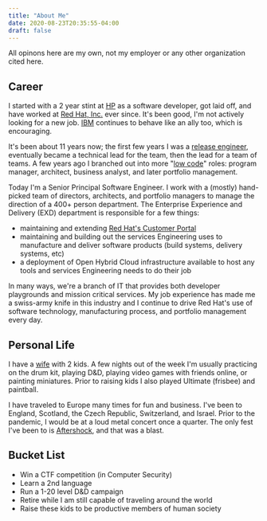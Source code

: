 ```yaml
---
title: "About Me"
date: 2020-08-23T20:35:55-04:00
draft: false
---
```


All opinons here are my own, not my employer or any other organization cited here. 

## Career
I started with a 2 year stint at [HP](https://www.hp.com) as a software developer, got laid off, and have worked at [Red Hat, Inc.](https://wwww.redhat.com) ever since. It's been good, I'm not actively looking for a new job. [IBM](https://www.ibm.com) continues to behave like an ally too, which is encouraging.

It's been about 11 years now; the first few years I was a [release engineer](https://en.wikipedia.org/wiki/Release_engineering), eventually became a technical lead for the team, then the lead for a team of teams. A few years ago I branched out into more "[low code](https://en.wikipedia.org/wiki/Low-code_development_platform)" roles: program manager, architect, business analyst, and later portfolio management.

Today I'm a Senior Principal Software Engineer. I work with a (mostly) hand-picked team of directors, architects, and portfolio managers to manage the direction of a 400+ person department. The Enterprise Experience and Delivery (EXD) department is responsible for a few things:
* maintaining and extending [Red Hat's Customer Portal](https://access.redhat.com)
* maintaining and building out the services Engineering uses to manufacture and deliver software products (build systems, delivery systems, etc)
* a deployment of Open Hybrid Cloud infrastructure available to host any tools and services Engineering needs to do their job

In many ways, we're a branch of IT that provides both developer playgrounds and mission critical services. My job experience has made me a swiss-army knife in this industry and I continue to drive Red Hat's use of software technology, manufacturing process, and portfolio management every day. 

## Personal Life
I have a [wife](https://www.anselm.edu/faculty-directory/elizabeth-greguske) with 2 kids. A few nights out of the week I'm usually practicing on the drum kit, playing D&D, playing video games with friends online, or painting miniatures. Prior to raising kids I also played Ultimate (frisbee) and paintball. 

I have traveled to Europe many times for fun and business. I've been to England, Scotland, the Czech Republic, Switzerland, and Israel. Prior to the pandemic, I would be at a loud metal concert once a quarter. The only fest I've been to is [Aftershock](https://aftershockfestival.com/), and that was a blast.

## Bucket List
* Win a CTF competition (in Computer Security)
* Learn a 2nd language
* Run a 1-20 level D&D campaign
* Retire while I am still capable of traveling around the world
* Raise these kids to be productive members of human society

